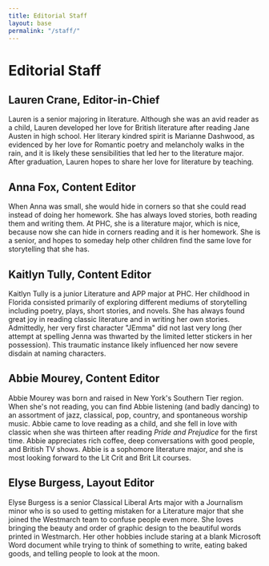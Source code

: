 ```yaml
---
title: Editorial Staff
layout: base
permalink: "/staff/"
---
```

# Editorial Staff
## Lauren Crane, Editor-in-Chief
Lauren is a senior majoring in literature. Although
she was an avid reader as a child, Lauren developed
her love for British literature after reading Jane
Austen in high school. Her literary kindred spirit
is Marianne Dashwood, as evidenced by her love for
Romantic poetry and melancholy walks in the rain, 
and it is likely these sensibilities that led her to
the literature major. After graduation, Lauren hopes
to share her love for literature by teaching. 

## Anna Fox, Content Editor
When Anna was small, she would hide in corners so that 
she could read instead of doing her homework. She has
always loved stories, both reading them and writing them.
At PHC, she is a literature major, which is nice, because
now she can hide in corners reading and it is her homework.
She is a senior, and hopes to someday help other children
find the same love for storytelling that she has. 

## Kaitlyn Tully, Content Editor
Kaitlyn Tully is a junior Literature and APP major at PHC. 
Her childhood in Florida consisted primarily of exploring
different mediums of storytelling including poetry, plays,
short stories, and novels. She has always found great joy
in reading classic literature and in writing her own stories. 
Admittedly, her very first character "JEmma" did not last very
long (her attempt at spelling Jenna was thwarted by the limited
letter stickers in her possession). This traumatic instance
likely influenced her now severe disdain at naming characters. 

## Abbie Mourey, Content Editor
Abbie Mourey was born and raised in New York's Southern Tier
region. When she's not reading, you can find Abbie listening
(and badly dancing) to an assortment of jazz, classical, pop,
country, and spontaneous worship music. Abbie came to love
reading as a child, and she fell in love with classic when she
was thirteen after reading *Pride and Prejudice* for the 
first time. Abbie appreciates rich coffee, deep conversations
with good people, and British TV shows. Abbie is a sophomore
literature major, and she is most looking forward to the Lit
Crit and Brit Lit courses.

## Elyse Burgess, Layout Editor
Elyse Burgess is a senior Classical Liberal Arts major with a
Journalism minor who is so used to getting mistaken for a 
Literature major that she joined the Westmarch team to confuse
people even more. She loves bringing the beauty and order
of graphic design to the beautiful words printed in Westmarch. 
Her other hobbies include staring at a blank Microsoft Word
document while trying to think of something to write, eating
baked goods, and telling people to look at the moon. 